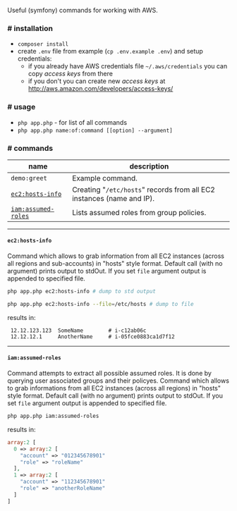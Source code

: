 Useful (symfony) commands for working with AWS.

### # installation

* `composer install`
* create `.env` file from example (`cp .env.example .env`) and setup credentials:
  * if you already have AWS credentials file `~/.aws/credentials` you can copy *access keys* from there
  * if you don't you can create new *access keys* at http://aws.amazon.com/developers/access-keys/

### # usage
* `php app.php` - for list of all commands
* `php app.php name:of:command [[option] --argument]`

### # commands
name | description
--- | ---
`demo:greet` | Example command.
[`ec2:hosts-info`](#ec2hosts-info) | Creating "`/etc/hosts`" records from all EC2 instances (name and IP).
[`iam:assumed-roles`](#iamassumed-roles) | Lists assumed roles from group policies.

----

#### `ec2:hosts-info`

Command which allows to grab information from all EC2 instances (across all regions and sub-accounts) in "hosts" style format.
Default call (with no argument) prints output to stdOut. If you set `file` argument output is appended to specified file.

```sh
php app.php ec2:hosts-info # dump to std output
```
```sh
php app.php ec2:hosts-info --file=/etc/hosts # dump to file
```

results in:

```
 12.12.123.123  SomeName        # i-c12ab06c
 12.12.12.1     AnotherName     # i-05fce0883ca1d7f12
```

----
#### `iam:assumed-roles`

Command attempts to extract all possible assumed roles.
It is done by querying user associated groups and their policyes.
Command which allows to grab informations from all EC2 instances (across all regions) in "hosts" style format.
Default call (with no argument) prints output to stdOut. If you set `file` argument output is appended to specified file.

```sh
php app.php iam:assumed-roles
```

results in:

```php
array:2 [
  0 => array:2 [
    "account" => "012345678901"
    "role" => "roleName"
  ],
  1 => array:2 [
    "account" => "112345678901"
    "role" => "anotherRoleName"
  ]
]
```
